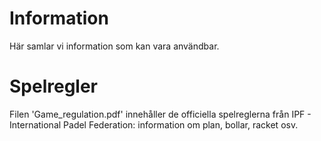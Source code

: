 # Information

Här samlar vi information som kan vara användbar. 

# Spelregler
Filen 'Game_regulation.pdf' innehåller de officiella spelreglerna från IPF - International Padel Federation: information om plan, bollar, racket osv.
